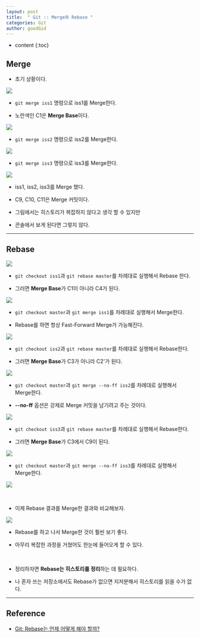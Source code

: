 ```yaml
---
layout: post
title:  " Git :: Merge와 Rebase "
categories: Git
author: goodGid
---
```

* content
{:toc}

## Merge

* 초기 상황이다.

![](/assets/img/git/git_merge_vs_rebase_1.png)

* `git merge iss1` 명령으로 iss1를 Merge한다. 

* 노란색인 C1은 **Merge Base**이다.












![](/assets/img/git/git_merge_vs_rebase_2.png)

* `git merge iss2` 명령으로 iss2를 Merge한다.

![](/assets/img/git/git_merge_vs_rebase_3.png)

* `git merge iss3` 명령으로 iss3를 Merge한다.

![](/assets/img/git/git_merge_vs_rebase_4.png)

* iss1, iss2, iss3를 Merge 했다. 

* C9, C10, C11은 Merge 커밋이다. 

* 그림에서는 히스토리가 복잡하지 않다고 생각 할 수 있지만

* 콘솔에서 보게 된다면 그렇지 않다.

---


## Rebase

![](/assets/img/git/git_merge_vs_rebase_5.png)

* `git checkout iss1`과 `git rebase master`를 차례대로 실행해서 Rebase 한다. 

* 그러면 **Merge Base**가 C1이 아니라 C4가 된다.

![](/assets/img/git/git_merge_vs_rebase_6.png)

* `git checkout master`과 `git merge iss1`를 차례대로 실행해서 Merge한다. 

* Rebase를 하면 항상 Fast-Forward Merge가 가능해진다. 



![](/assets/img/git/git_merge_vs_rebase_7.png)

* `git checkout iss2`과 `git rebase master`를 차례대로 실행해서 Rebase한다.

* 그러면 **Merge Base**가 C3가 아니라 C2'가 된다.




![](/assets/img/git/git_merge_vs_rebase_8.png)

* `git checkout master`과 `git merge --no-ff iss2`를 차례대로 실행해서 Merge한다. 

* **--no-ff** 옵션은 강제로 Merge 커밋을 남기려고 주는 것이다. 


![](/assets/img/git/git_merge_vs_rebase_9.png)

* `git checkout iss3`과 `git rebase master`를 차례대로 실행해서 Rebase한다.

* 그러면 **Merge Base**가 C3에서 C9이 된다.





![](/assets/img/git/git_merge_vs_rebase_10.png)

* `git checkout master`과 `git merge --no-ff iss3`를 차례대로 실행해서 Merge한다.

![](/assets/img/git/git_merge_vs_rebase_11.png)


<br>

* 이제 Rebase 결과를 Merge한 결과와 비교해보자.

![](/assets/img/git/git_merge_vs_rebase_12.png)


* Rebase를 하고 나서 Merge한 것이 훨씬 보기 좋다. 

* 아무리 복잡한 과정을 거쳤어도 한눈에 들어오게 할 수 있다.

<br>

* 정리하자면 **Rebase는 히스토리를 정리**하는 데 필요하다. 

* 나 혼자 쓰는 저장소에서도 Rebase가 없으면 지저분해서 히스토리를 읽을 수가 없다.


---

## Reference

* [Git: Rebase는 언제 어떻게 해야 할까?](http://dogfeet.github.io/articles/2012/git-merge-rebase.html)
